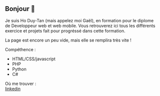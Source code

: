 ## Bonjour 👋

Je suis Ho Duy-Tan (mais appelez moi Gaël), en formation pour le diplome de Developpeur web et web mobile. Vous retrouverez ici tous les différents exercice et projets fait pour progréssé dans cette formation.

La page est encore un peu vide, mais elle se remplira très vite !

Compéthence :
- HTML/CSS/javascript
- PHP
- Python
- C#

Où me trouver :</br>
<a href="https://www.linkedin.com/in/duy-tan-ho-00245b28a/" > linkedin </a>
